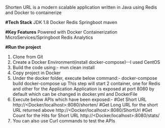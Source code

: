 Shorten URL is a modern scalable application written in Java using Redis and Docker to containerize

<B>#Tech Stack</B>
JDK 1.8
Docker
Redis
Springboot
maven

<B>#Key Features</B>
Powered with Docker Containerization
MicroServices/Springboot
Redis
Analytics 

<B>#Run the project</B>

1. Clone from Git
2. Create a Docker Environment(install docker-compose)--I used CentOS
3. Build the code using:-
mvn clean install 
4. Copy project in Docker
5. Under the docker folder, execute below command:-
docker-compose build
docker-compose up
This step will start 2 container, one for Redis and other for the Application
Application is exposed at port 8080 by default which can be changed in docker.yml and DockerFile
6. Execute below APIs which have been exposed:-
#Get Short URL
http://<Docker/localhost>:8080/shorten/<LongUrl>
#Get Long URL for the short URL returned above
http://<Docker/localhost>:8080/ShortUrl
#Get Count for the Hits for Short URL
http://<Docker/localhost>:8080/stats/<ShortUrl>
7. You can also use Curl commands to test the APIs
  
